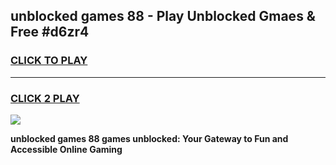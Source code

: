 
## unblocked games 88 - Play Unblocked Gmaes & Free #d6zr4
<h3>
<a href="https://news.freeplayer.one?title=unblocked_games_88&ref=03M">CLICK TO PLAY</a></h3>
<hr>

<h3>
<a href="https://news.freeplayer.one?title=unblocked_games_88&ref=03M">CLICK 2 PLAY</a>
  
</h3>

<a href="https://news.freeplayer.one?title=unblocked_games_88&ref=03M"><img src="https://clearcache.store/games.png"></a>


**unblocked games 88 games unblocked: Your Gateway to Fun and Accessible Online Gaming**
